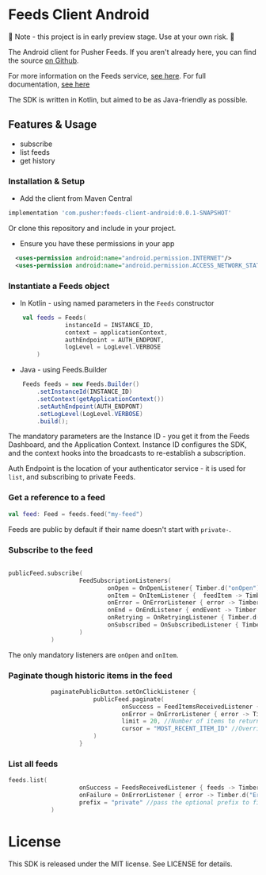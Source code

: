 # Feeds Client Android 

🚨 Note - this project is in early preview stage. Use at your own risk. 🚨 

The Android client for Pusher Feeds. If you aren't already here, you can
find the source [on Github](https://github.com/pusher/feeds-client-android).

For more information on the Feeds service, [see
here](https://pusher.com/feeds). For full documentation, [see
here](https://docs.pusher.com/feeds)

The SDK is written in Kotlin, but aimed to be as Java-friendly as possible. 

## Features & Usage

- subscribe
- list feeds
- get history

### Installation & Setup

- Add the client from Maven Central 

```groovy
implementation 'com.pusher:feeds-client-android:0.0.1-SNAPSHOT'
```

Or clone this repository and include in your project.

- Ensure you have these permissions in your app

```xml
  <uses-permission android:name="android.permission.INTERNET"/>
  <uses-permission android:name="android.permission.ACCESS_NETWORK_STATE"/>
```

### Instantiate a Feeds object

- In Kotlin - using named parameters in the `Feeds` constructor

```kotlin
    val feeds = Feeds(
                instanceId = INSTANCE_ID,
                context = applicationContext,
                authEndpoint = AUTH_ENDPONT,
                logLevel = LogLevel.VERBOSE
        )
```

- Java - using Feeds.Builder

```java
    Feeds feeds = new Feeds.Builder()
        .setInstanceId(INSTANCE_ID)
        .setContext(getApplicationContext())
        .setAuthEndpoint(AUTH_ENDPONT)
        .setLogLevel(LogLevel.VERBOSE)
        .build();
```

The mandatory parameters are the Instance ID - you get it from the Feeds Dashboard, and the Application Context. 
Instance ID configures the SDK, and the context hooks into the broadcasts to re-establish a subscription.

Auth Endpoint is the location of your authenticator service - it is used for `list`, and subscribing to private Feeds.

### Get a reference to a feed

```kotlin
val feed: Feed = feeds.feed("my-feed")
```

Feeds are public by default if their name doesn't start with `private-`.

### Subscribe to the feed

```kotlin

publicFeed.subscribe(
                    FeedSubscriptionListeners(
                            onOpen = OnOpenListener{ Timber.d("onOpen") },
                            onItem = OnItemListener {  feedItem -> Timber.d("onItem ${feedItem.data}") },
                            onError = OnErrorListener { error -> Timber.d("onError $error") },
                            onEnd = OnEndListener { endEvent -> Timber.d("onEnd") },
                            onRetrying = OnRetryingListener { Timber.d("onRetrying") },
                            onSubscribed = OnSubscribedListener { Timber.d("onSubscribed") }
                    )
            )

```

The only mandatory listeners are `onOpen` and `onItem`.

### Paginate though historic items in the feed

```kotlin
            paginatePublicButton.setOnClickListener {
                        publicFeed.paginate(
                                onSuccess = FeedItemsReceivedListener { items -> Timber.d("onItems $items") },
                                onError = OnErrorListener { error -> Timber.d("Error $error") },
                                limit = 20, //Number of items to return
                                cursor = "MOST_RECENT_ITEM_ID" //Overrides the limit 
                        )
                    }
```

### List all feeds

```kotlin
feeds.list(
                    onSuccess = FeedsReceivedListener { feeds -> Timber.d("Feeds received $feeds") },
                    onFailure = OnErrorListener { error -> Timber.d("Error $error") },
                    prefix = "private" //pass the optional prefix to filter the feeds. Optional
            )
```

# License

This SDK is released under the MIT license. See LICENSE for details.
